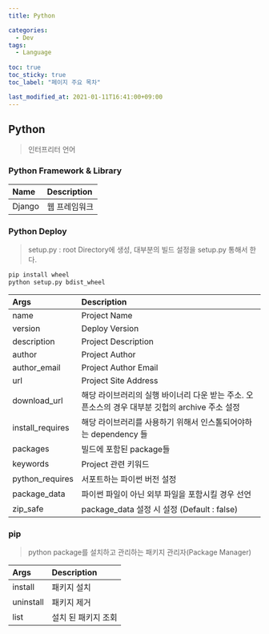 ```yaml
---
title: Python

categories:
  - Dev
tags:
  - Language
  
toc: true
toc_sticky: true
toc_label: "페이지 주요 목차"

last_modified_at: 2021-01-11T16:41:00+09:00
---
```


## Python ##

> 인터프리터 언어

### Python Framework & Library ###

| Name | Description |
| :--- | :---------- |
| Django | 웹 프레임워크 |

### Python Deploy ###

> setup.py : root Directory에 생성, 대부분의 빌드 설정을 setup.py 통해서 한다.

```bash
pip install wheel
python setup.py bdist_wheel
```

| Args | Description |
| :--- | :---------- |
| name | Project Name |
| version | Deploy Version |
| description | Project Description |
| author | Project Author |
| author_email | Project Author Email |
| url | Project Site Address |
| download_url | 해당 라이브러리의 실행 바이너리 다운 받는 주소. 오픈소스의 경우 대부분 깃헙의 archive 주소 설정 |
| install_requires | 해당 라이브러리를 사용하기 위해서 인스톨되어야하는 dependency 들 |
| packages | 빌드에 포함된 package들 |
| keywords | Project 관련 키워드 |
| python_requires | 서포트하는 파이썬 버전 설정 |
| package_data | 파이썬 파일이 아닌 외부 파일을 포함시킬 경우 선언 |
| zip_safe | package_data 설정 시 설정 (Default : false) |

### pip ###

> python package를 설치하고 관리하는 패키지 관리자(Package Manager)

| Args | Description |
| :--- | :---------- |
| install | 패키지 설치 |
| uninstall | 패키지 제거 |
| list | 설치 된 패키지 조회 |
